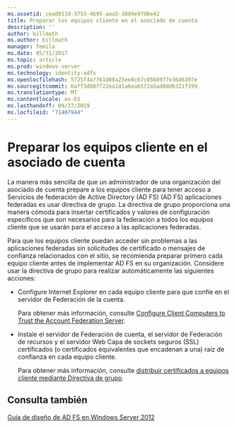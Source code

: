```yaml
---
ms.assetid: cea6011d-3753-4b95-aaa5-38d4e97d6e42
title: Preparar los equipos cliente en el asociado de cuenta
description: ''
author: billmath
ms.author: billmath
manager: femila
ms.date: 05/31/2017
ms.topic: article
ms.prod: windows-server
ms.technology: identity-adfs
ms.openlocfilehash: 5725f4a7761d08a25ee8c67c0568977e3646397e
ms.sourcegitcommit: 6aff3d88ff22ea141a6ea6572a5ad8dd6321f199
ms.translationtype: MT
ms.contentlocale: es-ES
ms.lasthandoff: 09/27/2019
ms.locfileid: "71407944"
---
```

# <a name="prepare-client-computers-in-the-account-partner"></a>Preparar los equipos cliente en el asociado de cuenta

La manera más sencilla de que un administrador de una organización del asociado de cuenta prepare a los equipos cliente para tener acceso a Servicios de federación de Active Directory (AD FS) \(AD FS\) aplicaciones federadas es usar directiva de grupo. La directiva de grupo proporciona una manera cómoda para insertar certificados y valores de configuración específicos que son necesarios para la federación a todos los equipos cliente que se usarán para el acceso a las aplicaciones federadas.  
  
Para que los equipos cliente puedan acceder sin problemas a las aplicaciones federadas sin solicitudes de certificado o mensajes de confianza relacionados con el sitio, se recomienda preparar primero cada equipo cliente antes de implementar AD FS en su organización. Considere usar la directiva de grupo para realizar automáticamente las siguientes acciones:  
  
-   Configure Internet Explorer en cada equipo cliente para que confíe en el servidor de Federación de la cuenta.  
  
    Para obtener más información, consulte [Configure Client Computers to Trust the Account Federation Server](../../ad-fs/deployment/Configure-Client-Computers-to-Trust-the-Account-Federation-Server.md).  
  
-   Instale el servidor de Federación de cuenta, el servidor de Federación de recursos y el servidor Web Capa de sockets seguros \(SSL\) certificados \(o certificados equivalentes que encadenan a una\) raíz de confianza en cada equipo cliente.  
  
    Para obtener más información, consulte [distribuir certificados a equipos cliente mediante Directiva de grupo](../../ad-fs/deployment/Distribute-Certificates-to-Client-Computers-by-Using-Group-Policy.md).  
  

## <a name="see-also"></a>Consulta también
[Guía de diseño de AD FS en Windows Server 2012](AD-FS-Design-Guide-in-Windows-Server-2012.md)
